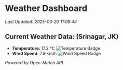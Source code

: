 
# Weather Dashboard

_Last Updated: 2025-03-20 11:08:44_

## Current Weather Data: (Srinagar, JK)
- **Temperature:** 17.2 °C ![Temperature Badge](https://img.shields.io/badge/Temperature-Low%20Temp-blue)
- **Wind Speed:** 7.9 km/h ![Wind Speed Badge](https://img.shields.io/badge/Wind%20Speed-Light%20Wind-blue)

*Powered by Open-Meteo API*
